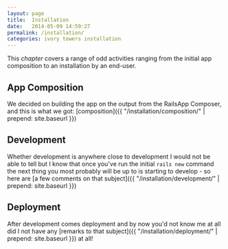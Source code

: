 ```yaml
---
layout: page
title:  Installation
date:   2014-05-09 14:59:27
permalink: /installation/
categories: ivory towers installation
---
```


This _chapter_ covers a range of odd activities ranging from the initial app composition to an installation by an end-user.

## App Composition

We decided on building the app on the output from the RailsApp Composer, and this is what we got: [composition]({{ "/installation/composition/" | prepend: site.baseurl }})

## Development

Whether development is anywhere close to development I would not be able to tell but I know that once you've run the initial ```rails new```
command the next thing you most probably will be up to is starting to develop - so here are [a few comments on that subject]({{ "/installation/development/" | prepend: site.baseurl }})

## Deployment

After development comes deployment and by now you'd not know me at all did I not have any [remarks to that subject]({{ "/installation/deployment/" | prepend: site.baseurl }}) at all!